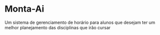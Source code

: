 # Monta-Ai
Um sistema de gerenciamento de horário para alunos que desejam ter um melhor planejamento das disciplinas que irão cursar
